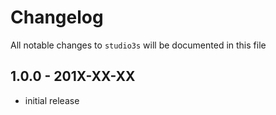 # Changelog

All notable changes to `studio3s` will be documented in this file

## 1.0.0 - 201X-XX-XX

- initial release
